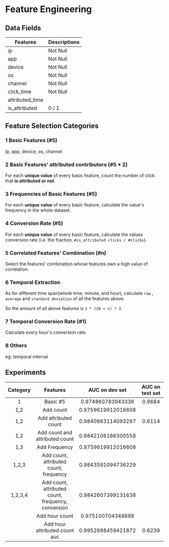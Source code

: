 # Feature Engineering

## Data Fields

| Features        | Descriptions |
| --------------- | ------------ |
| ip              | Not Null     |
| app             | Not Null     |
| device          | Not Null     |
| os              | Not Null     |
| channel         | Not Null     |
| click_time      | Not Null     |
| attributed_time |              |
| is_attributed   | 0 / 1        |

## Feature Selection Categories

### 1 Basic Features (#5)

ip, app, device, os, channel

### 2 Basic Features' attributed contributors (#5 * 2)

For each **unique value** of every basic feature, count the number of click that **is attributed or not**.

### 3 Frequencies of Basic Features (#5)

For each **unique value** of every basic feature, calculate the value's frequency in the whole dataset.

### 4 Conversion Rate (#5)

For each **unique value** of every basic feature, calculate the values conversion rate (i.e. the fraction, `#is_attributed clicks / #clicks`).

### 5 Correlated Features' Combination (#n)

Select the features' combination whose features own a high value of correlation.

### 6 Temporal Extraction

As for different time span(whole time, minute, and hour), calculate `raw` , `average` and `standard deviation` of all the features above.

So the amount of all above features is `3 * (20 + n) * 3`.

### 7 Temporal Conversion Rate (#1)

Calculate every hour's conversion rate.

### 8 Others

eg: temporal interval

## Experiments

| Category |                 Features                 |   AUC on dev set   | AUC on test set |
| :------: | :--------------------------------------: | :----------------: | :-------------: |
|    1     |                 Basic #5                 | 0.974860783943336  |     0.9684      |
|   1,2    |                Add count                 | 0.9759619912016608 |                 |
|   1,2    |           Add attributed count           | 0.9840863114093297 |     0.6114      |
|   1,2    |      Add count and attributed count      | 0.9842108186300558 |                 |
|   1,3    |              Add Frequency               | 0.9759619912016608 |                 |
|  1,2,3   |  Add count, attributed count, frequency  | 0.9843591094736229 |                 |
| 1,2,3,4  | Add count, attributed count, frequency, conversion | 0.9842607399131638 |                 |
|          |              Add hour count              | 0.975100704348888  |                 |
|          |      Add hour attributed count auc       | 0.9952688459421872 |     0.6239      |